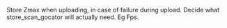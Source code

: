 Store Zmax when uploading, in case of failure during upload.
Decide what store_scan_gocator will actually need. Eg Fps.